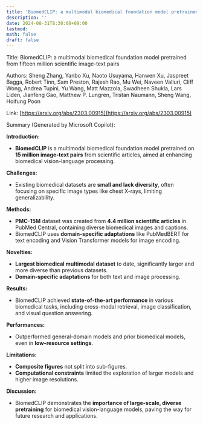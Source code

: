 ```yaml
---
title: 'BiomedCLIP: a multimodal biomedical foundation model pretrained from fifteen million scientific image-text pairs'
description: ''
date: 2024-08-31T8:30:00+09:00
lastmod: 
math: false
draft: false
---
```


Title: BiomedCLIP: a multimodal biomedical foundation model pretrained from fifteen million scientific image-text pairs

Authors: Sheng Zhang, Yanbo Xu, Naoto Usuyama, Hanwen Xu, Jaspreet Bagga, Robert Tinn, Sam Preston, Rajesh Rao, Mu Wei, Naveen Valluri, Cliff Wong, Andrea Tupini, Yu Wang, Matt Mazzola, Swadheen Shukla, Lars Liden, Jianfeng Gao, Matthew P. Lungren, Tristan Naumann, Sheng Wang, Hoifung Poon

Link: [https://arxiv.org/abs/2303.00915](https://arxiv.org/abs/2303.00915)

Summary (Generated by Microsoft Copilot):

**Introduction:**
- **BiomedCLIP** is a multimodal biomedical foundation model pretrained on **15 million image-text pairs** from scientific articles, aimed at enhancing biomedical vision-language processing.

**Challenges:**
- Existing biomedical datasets are **small and lack diversity**, often focusing on specific image types like chest X-rays, limiting generalizability.

**Methods:**
- **PMC-15M** dataset was created from **4.4 million scientific articles** in PubMed Central, containing diverse biomedical images and captions.
- BiomedCLIP uses **domain-specific adaptations** like PubMedBERT for text encoding and Vision Transformer models for image encoding.

**Novelties:**
- **Largest biomedical multimodal dataset** to date, significantly larger and more diverse than previous datasets.
- **Domain-specific adaptations** for both text and image processing.

**Results:**
- BiomedCLIP achieved **state-of-the-art performance** in various biomedical tasks, including cross-modal retrieval, image classification, and visual question answering.

**Performances:**
- Outperformed general-domain models and prior biomedical models, even in **low-resource settings**.

**Limitations:**
- **Composite figures** not split into sub-figures.
- **Computational constraints** limited the exploration of larger models and higher image resolutions.

**Discussion:**
- BiomedCLIP demonstrates the **importance of large-scale, diverse pretraining** for biomedical vision-language models, paving the way for future research and applications.
